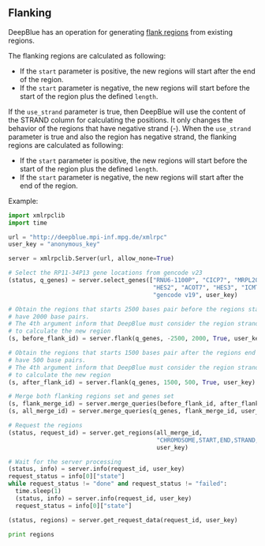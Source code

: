 ## Flanking

DeepBlue has an operation for generating [flank regions](http://deepblue.mpi-inf.mpg.de/api.php#api-flank) from existing regions.

The flanking regions are calculated as following:

* If the ```start``` parameter is positive, the new regions will start after the end of the region.
* If the ```start``` parameter is negative, the new regions will start before the start of the region plus the defined ```length```.

If the ```use_strand``` parameter is true, then DeepBlue will use the content of the STRAND column for calculating the positions. It only changes the behavior of the regions that have negative strand (-).
When the ```use_strand``` parameter is true and also the region has negative strand, the flanking regions are calculated as following:

* If the ```start``` parameter is positive, the new regions will start before the start of the region plus the defined ```length```.
* If the ```start``` parameter is negative, the new regions will start after the end of the region.

Example:
```python
import xmlrpclib
import time

url = "http://deepblue.mpi-inf.mpg.de/xmlrpc"
user_key = "anonymous_key"

server = xmlrpclib.Server(url, allow_none=True)

# Select the RP11-34P13 gene locations from gencode v23
(status, q_genes) = server.select_genes(["RNU6-1100P", "CICP7", "MRPL20", "ANKRD65",
                                         "HES2", "ACOT7", "HES3", "ICMT"],
                                         "gencode v19", user_key)

# Obtain the regions that starts 2500 bases pair before the regions start and
# have 2000 base pairs.
# The 4th argument inform that DeepBlue must consider the region strand (column STRAND)
# to calculate the new region
(s, before_flank_id) = server.flank(q_genes, -2500, 2000, True, user_key)

# Obtain the regions that starts 1500 bases pair after the regions end and
# have 500 base pairs.
# The 4th argument inform that DeepBlue must consider the region strand (column STRAND)
# to calculate the new region
(s, after_flank_id) = server.flank(q_genes, 1500, 500, True, user_key)

# Merge both flanking regions set and genes set
(s, flank_merge_id) = server.merge_queries(before_flank_id, after_flank_id, user_key)
(s, all_merge_id) = server.merge_queries(q_genes, flank_merge_id, user_key)

# Request the regions
(status, request_id) = server.get_regions(all_merge_id,
                                          "CHROMOSOME,START,END,STRAND,@LENGTH",
                                          user_key)

# Wait for the server processing
(status, info) = server.info(request_id, user_key)
request_status = info[0]["state"]
while request_status != "done" and request_status != "failed":
  time.sleep(1)
  (status, info) = server.info(request_id, user_key)
  request_status = info[0]["state"]

(status, regions) = server.get_request_data(request_id, user_key)

print regions
```


